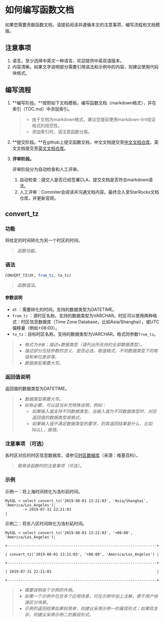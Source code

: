 # 如何编写函数文档

如果您需要贡献函数文档，请提前阅读并遵循本文的注意事项、编写流程和文档模版。

## 注意事项

1. 语言。至少选择中英文一种语言，欢迎提供中英双语版本。
2. 内容清晰。如果文字说明部分需要引用语法和示例中的内容，则建议使用代码块格式。 

## 编写流程

1. **编写阶段。**按照如下文档模板，编写函数文档（markdown格式），并在索引（TOC.md）中添加索引。

    > - 由于文档为markdown格式，建议您提前使用markdown-lint验证格式的规范性。
    > - 添加索引时，请注意函数分类。

2. **提交阶段。**在github上提交函数文档，中文文档提交至[中文文档仓库](https://github.com/StarRocks/docs.zh-cn)，英文文档提交至[英文文档仓库](https://github.com/StarRocks/docs)。

3. **评审阶段。**

   评审阶段分为自动检查和人工评审。

   1. 自动检查：提交人是否已经签署CLA，提交文档是否符合markdown语法。
   2. 人工评审：Commiter会阅读并沟通文档内容。最终合入至StarRocks文档仓库，并更新官网。

## convert_tz

### 功能

将给定的时间转化为另一个时区的时间。

> *函数功能。*

### 语法

```sql
CONVERT_TZ(dt, from_tz, to_tz)
```

> *函数语法。*

#### 参数说明

- `dt` ：需要转化的时间。支持的数据类型为DATETIME。
- `from_tz` ：源时区名称。支持的数据类型为VARCHAR。时区可以使用两种格式：时区信息数据库（Time Zone Database，比如Asia/Shanghai），或UTC偏移量（例如+08:00）。
- `to_tz`：目标时区名称。支持的数据类型为VARCHAR。格式同参数`from_tz`。

> - *格式为`参数`：描述+数据类型（请列出所支持的全部数据类型）。*
> - *描述部分包括参数的含义、是否必选、取值格式、不同数据类型下的取值和单位差异等。*
> - *数据类型需要大写。*

### 返回值说明

返回值的数据类型为DATETIME。

> - *数据类型需要大写。*
> - *如有必要，可以适当补充特殊说明，例如：*
>   - *如果输入值支持不同数据类型，当输入值为不同数据类型时，对应返回值的数据类型或格式。*
>   - *如果输入值不满足数据类型的要求，则其返回结果是什么，比如NULL，报错。*

### 注意事项 （可选）

各时区对应的时区信息数据库，请参见[时区数据库](https://en.wikipedia.org/wiki/List_of_tz_database_time_zones)（来源：维基百科）。

> *使用该函数时的注意事项（可选）。*

### 示例

示例一：将上海时间转化为洛杉矶时间。

```Plain%20Text
MySQL > select convert_tz('2019-08-01 13:21:03', 'Asia/Shanghai', 'America/Los_Angeles');
        -> 2019-07-31 22:21:03                                                       |
```

示例二：将东八区时间转化为洛杉矶时间。

```Plain%20Text
MySQL > select convert_tz('2019-08-01 13:21:03', '+08:00', 'America/Los_Angeles');

+--------------------------------------------------------------------+

| convert_tz('2019-08-01 13:21:03', '+08:00', 'America/Los_Angeles') |

+--------------------------------------------------------------------+

| 2019-07-31 22:21:03                                                |

+--------------------------------------------------------------------+
```

> - *需要说明各个示例的作用。*
> - *如果一个示例中包含多个应用场景，可在示例中加上注解，便于用户快速区分场景。*
> - *示例的返回结果如果较简单，则建议采用示例一的展现形式；如果较复杂，则建议采用示例二的展现形式。*